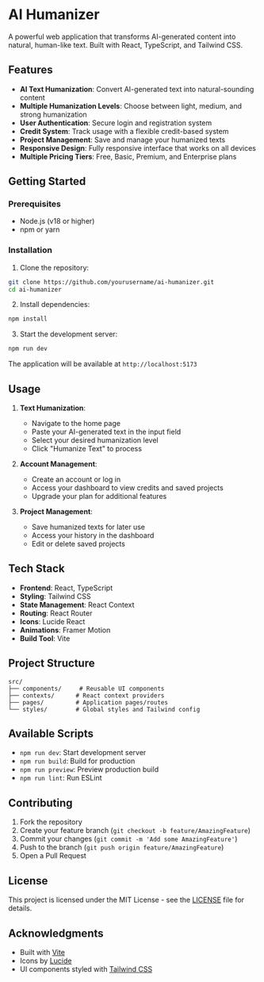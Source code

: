 # AI Humanizer

A powerful web application that transforms AI-generated content into natural, human-like text. Built with React, TypeScript, and Tailwind CSS.

## Features

- **AI Text Humanization**: Convert AI-generated text into natural-sounding content
- **Multiple Humanization Levels**: Choose between light, medium, and strong humanization
- **User Authentication**: Secure login and registration system
- **Credit System**: Track usage with a flexible credit-based system
- **Project Management**: Save and manage your humanized texts
- **Responsive Design**: Fully responsive interface that works on all devices
- **Multiple Pricing Tiers**: Free, Basic, Premium, and Enterprise plans

## Getting Started

### Prerequisites

- Node.js (v18 or higher)
- npm or yarn

### Installation

1. Clone the repository:
```bash
git clone https://github.com/yourusername/ai-humanizer.git
cd ai-humanizer
```

2. Install dependencies:
```bash
npm install
```

3. Start the development server:
```bash
npm run dev
```

The application will be available at `http://localhost:5173`

## Usage

1. **Text Humanization**:
   - Navigate to the home page
   - Paste your AI-generated text in the input field
   - Select your desired humanization level
   - Click "Humanize Text" to process

2. **Account Management**:
   - Create an account or log in
   - Access your dashboard to view credits and saved projects
   - Upgrade your plan for additional features

3. **Project Management**:
   - Save humanized texts for later use
   - Access your history in the dashboard
   - Edit or delete saved projects

## Tech Stack

- **Frontend**: React, TypeScript
- **Styling**: Tailwind CSS
- **State Management**: React Context
- **Routing**: React Router
- **Icons**: Lucide React
- **Animations**: Framer Motion
- **Build Tool**: Vite

## Project Structure

```
src/
├── components/     # Reusable UI components
├── contexts/      # React context providers
├── pages/         # Application pages/routes
└── styles/        # Global styles and Tailwind config
```

## Available Scripts

- `npm run dev`: Start development server
- `npm run build`: Build for production
- `npm run preview`: Preview production build
- `npm run lint`: Run ESLint

## Contributing

1. Fork the repository
2. Create your feature branch (`git checkout -b feature/AmazingFeature`)
3. Commit your changes (`git commit -m 'Add some AmazingFeature'`)
4. Push to the branch (`git push origin feature/AmazingFeature`)
5. Open a Pull Request

## License

This project is licensed under the MIT License - see the [LICENSE](LICENSE) file for details.

## Acknowledgments

- Built with [Vite](https://vitejs.dev/)
- Icons by [Lucide](https://lucide.dev/)
- UI components styled with [Tailwind CSS](https://tailwindcss.com/)